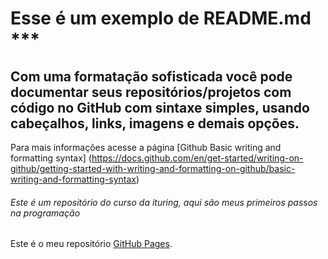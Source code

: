 # Esse é um exemplo de README.md ***
## Com uma formatação sofisticada você pode documentar seus repositórios/projetos com código no GitHub com sintaxe simples, usando cabeçalhos, links, imagens e demais opções.
Para mais informações acesse a página [Github Basic writing and formatting syntax] (https://docs.github.com/en/get-started/writing-on-github/getting-started-with-writing-and-formatting-on-github/basic-writing-and-formatting-syntax)
###### Este é um repositório do curso da ituring, aqui são meus primeiros passos na programação
Este é o meu repositório [GitHub Pages](https://github.com/flima622003622003/aulas_curso). 
